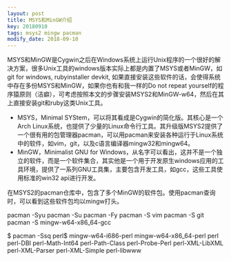 ```yaml
---
layout: post
title: MSYS和MinGW介绍
key: 20180910
tags: msys2 mingw pacman
modify_date: 2018-09-10
---
```


MSYS和MinGW是Cygwin之后在Windows系统上运行Unix程序的一个很好的解决方案，很多Unix工具的windows版本实际上都是内置了MSYS或者MinGW，如git for windows, rubyinstaller devkit, 如果直接安装这些软件的话，会使得系统中存在多份MSYS和MinGW，如果你也有和我一样的Do not repeat yourself的程序猿原则（洁癖），可考虑按照本文的步骤安装MSYS2和MinGW-w64，然后在其上直接安装git和ruby这类Unix工具。

<!--more-->

- MSYS，Minimal SYStem，可以将其看成是Cygwin的简化版。其核心是一个Arch Linux系统，也提供了少量的Linux命令行工具。其升级版MSYS2提供了一个很有用的包管理器pacman，可以用pacman来安装各种运行于Linux系统中的软件，如vim，git，以及c语言编译器mingw32和mingw64。
- MinGW，Minimalist GNU for Windows，从名字可以看出，这并不是一个独立的软件，而是一个软件集合，其实他是一个用于开发原生windows应用的工具环境，提供了一系列GNU工具集，主要包含开发工具，如gcc，这些工具使用标准的win32 api进行开发。

在MSYS2的pacman仓库中，包含了多个MinGW的软件包。使用pacman查询时，可以看到这些软件包均以mingw打头。

pacman -Syu
pacman -Su
pacman -Fy
pacman -S vim
pacman -S git
pacman -S mingw-w64-x86_64-gcc

$ pacman -Ssq perl$
mingw-w64-i686-perl
mingw-w64-x86_64-perl
perl
perl-DBI
perl-Math-Int64
perl-Path-Class
perl-Probe-Perl
perl-XML-LibXML
perl-XML-Parser
perl-XML-Simple
perl-libwww

